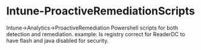 # Intune-ProactiveRemediationScripts
Intune->Analytics->ProactiveRemediation Powershell scripts for both detection and remediation. example: Is registry correct for ReaderDC to have flash and java disabled for security.
